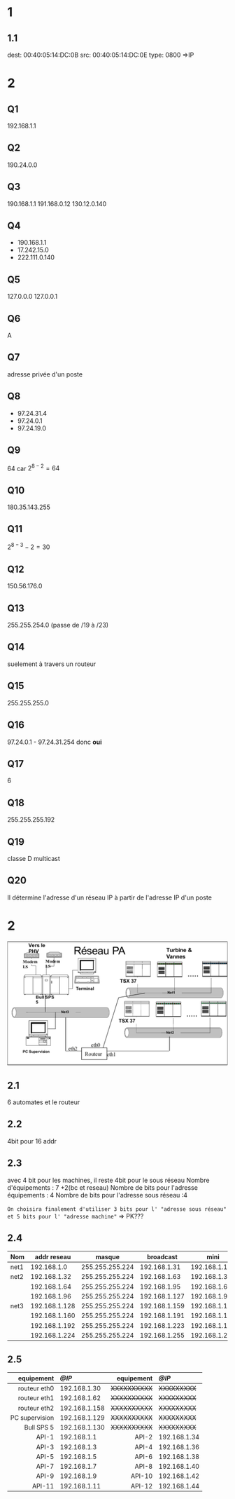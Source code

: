 # 1
## 1.1
dest: 00:40:05:14:DC:0B 
src: 00:40:05:14:DC:0E 
type: 0800 =>IP
# 2
## Q1
192.168.1.1 
## Q2
190.24.0.0
## Q3
 190.168.1.1 
 191.168.0.12
 130.12.0.140
## Q4
- 190.168.1.1
- 17.242.15.0
- 222.111.0.140
## Q5
127.0.0.0
127.0.0.1
## Q6
A
## Q7
adresse privée d'un poste
## Q8
- 97.24.31.4 
- 97.24.0.1
- 97.24.19.0
## Q9
64 car $2^{8-2}=64$
## Q10
180.35.143.255
## Q11
$2^{8-3}-2=30$
## Q12
150.56.176.0
## Q13
255.255.254.0 (passe de /19 à /23)
## Q14
suelement à travers un routeur
## Q15
255.255.255.0
## Q16
97.24.0.1 - 97.24.31.254
donc **oui**
## Q17
6
## Q18
255.255.255.192
## Q19
classe D multicast
## Q20
Il détermine l'adresse d'un réseau IP à partir de l'adresse IP d'un poste
# 2
![](Pasted%20image%2020240219190130.png)
## 2.1
6 automates et le routeur
## 2.2
4bit pour 16 addr
## 2.3
avec 4 bit pour les machines, il reste 4bit pour le sous réseau
Nombre d'équipements : 7 +2(bc et reseau)
Nombre de bits pour l'adresse équipements : 4
Nombre de bits pour l'adresse sous réseau :4

`On choisira finalement d'utiliser 3 bits pour l' "adresse sous réseau" et 5 bits pour l' "adresse machine"` => PK???
## 2.4

| **Nom** | **addr reseau** | **masque**      | **broadcast** | **mini**      | **maxi**      |
| ------- | --------------- | --------------- | ------------- | ------------- | ------------- |
| net1    | 192.168.1.0     | 255.255.255.224 | 192.168.1.31  | 192.168.1.1   | 192.168.1.30  |
| net2    | 192.168.1.32    | 255.255.255.224 | 192.168.1.63  | 192.168.1.33  | 192.168.1.62  |
|         | 192.168.1.64    | 255.255.255.224 | 192.168.1.95  | 192.168.1.65  | 192.168.1.94  |
|         | 192.168.1.96    | 255.255.255.224 | 192.168.1.127 | 192.168.1.97  | 192.168.1.126 |
| net3    | 192.168.1.128   | 255.255.255.224 | 192.168.1.159 | 192.168.1.129 | 192.168.1.158 |
|         | 192.168.1.160   | 255.255.255.224 | 192.168.1.191 | 192.168.1.161 | 192.168.1.190 |
|         | 192.168.1.192   | 255.255.255.224 | 192.168.1.223 | 192.168.1.193 | 192.168.1.222 |
|         | 192.168.1.224   | 255.255.255.224 | 192.168.1.255 | 192.168.1.225 | 192.168.1.254 |
## 2.5

| **equipement** | *@IP*         | **equipement** | *@IP*         |
| --------------:|:------------- | --------------:|:------------- |
|   routeur eth0 | 192.168.1.30  | ~~XXXXXXXXXX~~ | ~~XXXXXXXXX~~ |
|   routeur eth1 | 192.168.1.62  | ~~XXXXXXXXXX~~ | ~~XXXXXXXXX~~ |
|   routeur eth2 | 192.168.1.158 | ~~XXXXXXXXXX~~ | ~~XXXXXXXXX~~ |
| PC supervision | 192.168.1.129 | ~~XXXXXXXXXX~~ | ~~XXXXXXXXX~~ |
|     Bull SPS 5 | 192.168.1.130 | ~~XXXXXXXXXX~~ | ~~XXXXXXXXX~~ |
|          API-1 | 192.168.1.1   |          API-2 | 192.168.1.34  |
|          API-3 | 192.168.1.3   |          API-4 | 192.168.1.36  |
|          API-5 | 192.168.1.5   |          API-6 | 192.168.1.38  |
|          API-7 | 192.168.1.7   |          API-8 | 192.168.1.40  |
|          API-9 | 192.168.1.9   |         API-10 | 192.168.1.42  |
|         API-11 | 192.168.1.11  |         API-12 | 192.168.1.44  |
